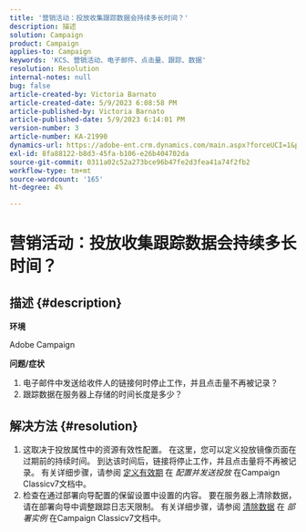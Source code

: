 ```yaml
---
title: '营销活动：投放收集跟踪数据会持续多长时间？'
description: 描述
solution: Campaign
product: Campaign
applies-to: Campaign
keywords: 'KCS、营销活动、电子邮件、点击量、跟踪、数据'
resolution: Resolution
internal-notes: null
bug: false
article-created-by: Victoria Barnato
article-created-date: 5/9/2023 6:08:58 PM
article-published-by: Victoria Barnato
article-published-date: 5/9/2023 6:14:01 PM
version-number: 3
article-number: KA-21990
dynamics-url: https://adobe-ent.crm.dynamics.com/main.aspx?forceUCI=1&pagetype=entityrecord&etn=knowledgearticle&id=d76b8b90-94ee-ed11-8849-6045bd006b25
exl-id: 8fa88122-b8d3-45fa-b106-e26b404702da
source-git-commit: 0311a02c52a273bce96b47fe2d3fea41a74f2fb2
workflow-type: tm+mt
source-wordcount: '165'
ht-degree: 4%

---
```


# 营销活动：投放收集跟踪数据会持续多长时间？

## 描述 {#description}


<b>环境</b>

Adobe Campaign

<b>问题/症状</b>

1. 电子邮件中发送给收件人的链接何时停止工作，并且点击量不再被记录？
2. 跟踪数据在服务器上存储的时间长度是多少？



## 解决方法 {#resolution}


1. 这取决于投放属性中的资源有效性配置。 在这里，您可以定义投放镜像页面在过期前的持续时间。 到达该时间后，链接将停止工作，并且点击量将不再被记录。 有关详细步骤，请参阅 [定义有效期](https://experienceleague.adobe.com/docs/campaign-classic/using/sending-messages/key-steps-when-creating-a-delivery/steps-sending-the-delivery.html?lang=en#defining-validity-period) 在 *配置并发送投放* 在Campaign Classicv7文档中。
2. 检查在通过部署向导配置的保留设置中设置的内容。 要在服务器上清除数据，请在部署向导中调整跟踪日志天限制。 有关详细步骤，请参阅 [清除数据](https://experienceleague.adobe.com/docs/campaign-classic/using/installing-campaign-classic/initial-configuration/deploying-an-instance.html?lang=en#purging-data) 在 *部署实例* 在Campaign Classicv7文档中。
